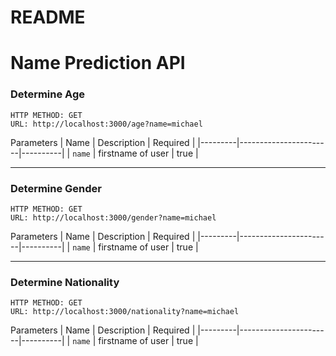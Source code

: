 # README

# Name Prediction API

### Determine Age
```
HTTP METHOD: GET
URL: http://localhost:3000/age?name=michael
```
Parameters
| Name    |     Description       | Required |
|---------|-----------------------|----------|
| `name`  | firstname of user     | true     |

-----------------------------------------------
### Determine Gender
```
HTTP METHOD: GET
URL: http://localhost:3000/gender?name=michael
```
Parameters
| Name    |     Description       | Required |
|---------|-----------------------|----------|
| `name`  | firstname of user     | true     |


------------------------------------------------
### Determine Nationality
```
HTTP METHOD: GET
URL: http://localhost:3000/nationality?name=michael
```
Parameters
| Name    |     Description       | Required |
|---------|-----------------------|----------|
| `name`  | firstname of user     | true     |

